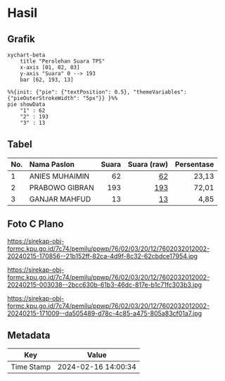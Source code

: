 # Hasil

## Grafik

```mermaid
xychart-beta
    title "Perolehan Suara TPS"
    x-axis [01, 02, 03]
    y-axis "Suara" 0 --> 193
    bar [62, 193, 13]
```

```mermaid
%%{init: {"pie": {"textPosition": 0.5}, "themeVariables": {"pieOuterStrokeWidth": "5px"}} }%%
pie showData
    "1" : 62
    "2" : 193
    "3" : 13
```

## Tabel

| No. | Nama Paslon    | Suara | Suara (raw) | Persentase |
|:--- |:-------------- | -----:| -----------:| ----------:|
| 1   | ANIES MUHAIMIN | 62    | [62][p-1]   | 23,13      |
| 2   | PRABOWO GIBRAN | 193   | [193][p-2]  | 72,01      |
| 3   | GANJAR MAHFUD  | 13    | [13][p-3]   | 4,85       |


[p-1]: https://github.com/gigit-pemilu/pemilu-2024-76-sulawesi-barat/blob/main/pilpres/hitung-suara/sub/76-sulawesi-barat/sub/02-mamuju/sub/03-kalukku/sub/2012-kalukku-barat/sub/002-tps/sub/paslon-1.txt
[p-2]: https://github.com/gigit-pemilu/pemilu-2024-76-sulawesi-barat/blob/main/pilpres/hitung-suara/sub/76-sulawesi-barat/sub/02-mamuju/sub/03-kalukku/sub/2012-kalukku-barat/sub/002-tps/sub/paslon-2.txt
[p-3]: https://github.com/gigit-pemilu/pemilu-2024-76-sulawesi-barat/blob/main/pilpres/hitung-suara/sub/76-sulawesi-barat/sub/02-mamuju/sub/03-kalukku/sub/2012-kalukku-barat/sub/002-tps/sub/paslon-3.txt

## Foto C Plano

https://sirekap-obj-formc.kpu.go.id/7c74/pemilu/ppwp/76/02/03/20/12/7602032012002-20240215-170856--21b152ff-82ca-4d9f-8c32-62cbdce17954.jpg

https://sirekap-obj-formc.kpu.go.id/7c74/pemilu/ppwp/76/02/03/20/12/7602032012002-20240215-003038--2bcc630b-61b3-46dc-817e-b1c71fc303b3.jpg

https://sirekap-obj-formc.kpu.go.id/7c74/pemilu/ppwp/76/02/03/20/12/7602032012002-20240215-171009--da505489-d78c-4c85-a475-805a83cf01a7.jpg


## Metadata

| Key        | Value               |
| ---------- | ------------------- |
| Time Stamp | 2024-02-16 14:00:34 |



